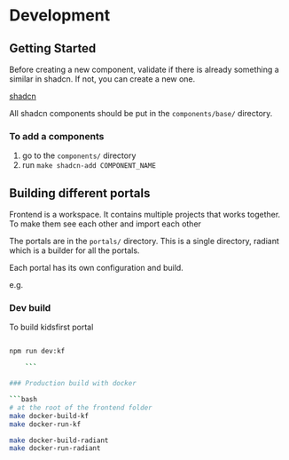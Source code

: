 # Development

## Getting Started

Before creating a new component, validate if there is already something a similar in shadcn. If not, you can create a new one.

[shadcn](https://ui.shadcn.com)

All shadcn components should be put in the `components/base/` directory.

### To add a components

1. go to the `components/` directory
2. run `make shadcn-add COMPONENT_NAME`


## Building different portals

Frontend is a workspace. It contains multiple projects that works together. To make them see each other and import each other

The portals are in the `portals/` directory. This is a single directory, radiant which is a builder for all the portals.

Each portal has its own configuration and build.

e.g.

### Dev build
To build kidsfirst portal

```bash

npm run dev:kf

    ```

### Production build with docker

```bash
# at the root of the frontend folder
make docker-build-kf
make docker-run-kf

make docker-build-radiant
make docker-run-radiant
```
